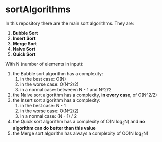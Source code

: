 # sortAlgorithms

In this repository there are the main sort algorithms. They are:
  1) __Bubble Sort__
  2) __Insert Sort__
  3) __Merge Sort__
  4) __Naive Sort__
  5) __Quick Sort__
  
With N (number of elements in input):
  1. the Bubble sort algorithm has a complexity:
      1. in the best case: O(N)
      2. in the worse case: O(N^2/2)
      3. in a normal case: betweeen N - 1 and N^2/2
  2. the Naive sort algorithm has a complexity, __in every case__, of O(N^2/2)
  3. the Insert sort algorithm has a complexity:
      1. in the best case: N - 1
      2. in the worse case: O(N^2/2)
      3. in a normal case: (N - 1) / 2
  4. the Quick sort algorithm has a complexity of O(N log<sub>2</sub>N) and __no algorithm can do better than this value__
  5. the Merge sort algorithn has always a complexity of OO(N log<sub>2</sub>N)
  
  
 
